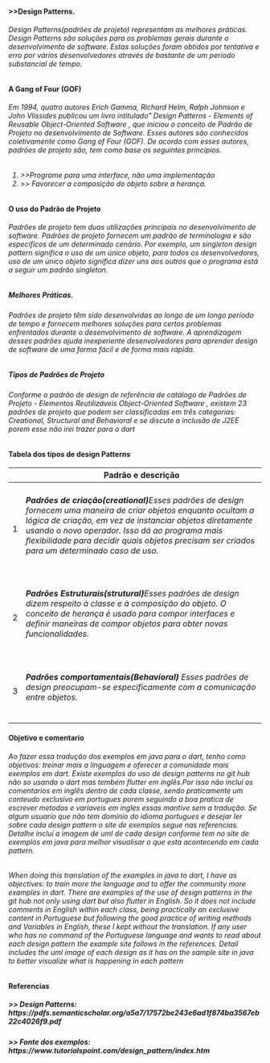
<h4>
>>Design Patterns.</h4>
<h6>Design Patterns(padrões de projeto) representam as melhores práticas. Design Patterns são soluções para os problemas gerais  durante o desenvolvimento de software. Estas soluções foram obtidos por tentativa e erro por vários desenvolvedores através de bastante de um período substancial de tempo.
</h6>  
<h4>A Gang of Four (GOF)</h4>
<h6>Em 1994, quatro autores Erich Gamma, Richard Helm, Ralph Johnson e John Vlissides publicou um livro intitulado" <a>Design Patterns - Elements of Reusable Object-Oriented Software</a> , que iniciou o conceito de Padrão de Projeto no desenvolvimento de Software. Esses autores são conhecidos coletivamente como Gang of Four (GOF). De acordo com esses autores, padrões de projeto são, tem como base os seguintes princípios.
</h6>
  <h6><ol> <li> >>Programe para uma interface, não uma implementação</li>
  <li> >> Favorecer a composição do objeto sobre a herança.</h6></li></ol>

<h4>O uso do Padrão de Projeto</h4>
<h6>
Padrões de projeto tem duas utilizações principais no desenvolvimento de software.
 Padrões de projeto fornecem um padrão de terminologia e são específicos de um determinado cenário. Por exemplo, um singleton design pattern significa o uso de um único objeto, para todos os desenvolvedores, uso de um único objeto significa dizer uns aos outros que o programa está a seguir um padrão singleton.<h6>
 <h5>Melhores Práticas.</h5>
<h6>
Padrões de projeto têm sido desenvolvidas ao longo de um longo período de tempo e fornecem melhores soluções para certos problemas enfrentados durante o desenvolvimento de software. A aprendizagem desses padrões ajuda inexperiente desenvolvedores para aprender design de software de uma forma fácil e de forma mais rápida.</h6>
  <h5>Tipos de Padrões de Projeto</h5>
<h6>
Conforme o padrão de design de referência de catálogo de Padrões de Projeto - Elementos Reutilizáveis Object-Oriented Software , existem 23 padrões de projeto que podem ser classificadas em três categorias: Creational, Structural and Behavioral e se discute a inclusão de J2EE porem esse não irei trazer para o dart</h6>
  <h4>Tabela dos tipos de design Patterns</h4>
  <table>
    <thead>
      <th></th>
      <th>Padrão e descrição</th>
    </thead>
    <tbody>
      <tr>
        <td>1</td>
        <td><h6><b>Padrões de criação(creational)</b>Esses padrões de design fornecem uma maneira de criar objetos enquanto ocultam a lógica de criação, em vez de instanciar objetos diretamente usando o novo operador. Isso dá ao programa mais flexibilidade para decidir quais objetos precisam ser criados para um determinado caso de uso.</h6></td>
      </tr>
      <tr>
        <td>2</td>
        <td><h6><b>Padrões Estruturais(strutural)</b>Esses padrões de design dizem respeito à classe e à composição do objeto. O conceito de herança é usado para compor interfaces e definir maneiras de compor objetos para obter novas funcionalidades.</h6></td>
      </tr>
      <tr>
        <td>3</td>
        <td><h6><b>Padrões comportamentais(Behavioral)</b> Esses padrões de design preocupam-se especificamente com a comunicação entre objetos.</h6></td>
      </tr>       
    </tbody>
  </table>
  
<h4> Objetivo e comentario </h4>
<h6> Ao fazer essa tradução dos exemplos em java para o dart, tenho como objetivos: treinar mais a linguagem e oferecer a comunidade mais exemplos em dart. Existe exemplos do uso de design patterns no git hub não so usando o dart mas tembém flutter em inglês.Por isso não inclui os comentarios em inglês dentro de cada classe, sendo praticamente um conteudo exclusivo em portugues porem seguindo a boa pratica de escrever metodos e variaveis em ingles essas mantive sem a tradução. Se algum usuario que não tem dominio do idioma portugues e desejar ler sobre cada design pattern o site de exemplos segue nas referencias. Detalhe inclui a imagem de uml de cada design conforme tem no site de exemplos em java para melhor visualisar o que esta acontecendo em cada pattern.</h6>

<h6>When doing this translation of the examples in java to dart, I have as objectives: to train more the language and to offer the community more examples in dart. There are examples of the use of design patterns in the git hub not only using dart but also flutter in English. So it does not include comments in English within each class, being practically an exclusive content in Portuguese but following the good practice of writing methods and Variables in English, these I kept without the translation. If any user who has no command of the Portuguese language and wants to read about each design pattern the example site follows in the references. Detail includes the uml image of each design as it has on the sample site in java to better visualize what is happening in each pattern</h6>

<h4>Referencias</h4>
<h5> >> Design Patterns:  https://pdfs.semanticscholar.org/a5a7/17572be243e6ad1f874ba3567eb22c4026f9.pdf </h5>
<h5> >> Fonte dos exemplos:  https://www.tutorialspoint.com/design_pattern/index.htm </h5>  

